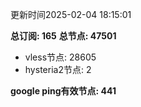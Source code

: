 更新时间2025-02-04 18:15:01

**总订阅: 165**
**总节点: 47501**
- vless节点: 28605
- hysteria2节点: 2

**google ping有效节点: 441**
